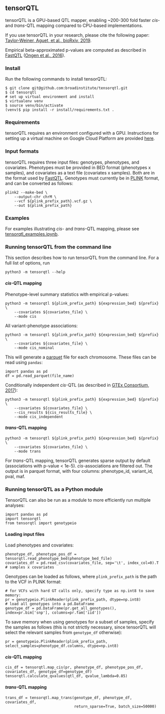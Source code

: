 ## tensorQTL

tensorQTL is a GPU-based QTL mapper, enabling ~200-300 fold faster *cis*- and *trans*-QTL mapping compared to CPU-based implementations.

If you use tensorQTL in your research, please cite the following paper:
[Taylor-Weiner, Aguet, et al., bioRxiv, 2019](https://www.biorxiv.org/content/10.1101/470138v3).

Empirical beta-approximated p-values are computed as described in [FastQTL](http://fastqtl.sourceforge.net/) ([Ongen et al., 2016](https://academic.oup.com/bioinformatics/article/32/10/1479/1742545)).

### Install

Run the following commands to install tensorQTL:
```
$ git clone git@github.com:broadinstitute/tensorqtl.git
$ cd tensorqtl
# set up virtual environment and install
$ virtualenv venv
$ source venv/bin/activate
(venv)$ pip install -r install/requirements.txt .
```
<!-- `pip install tensorqtl` -->

### Requirements

tensorQTL requires an environment configured with a GPU. Instructions for setting up a virtual machine on Google Cloud Platform are provided [here](install/INSTALL.md).

### Input formats

tensorQTL requires three input files: genotypes, phenotypes, and covariates. Phenotypes must be provided in BED format (phenotypes x samples), and covariates as a text file (covariates x samples). Both are in the format used by [FastQTL](http://fastqtl.sourceforge.net/). Genotypes must currently be in [PLINK](https://www.cog-genomics.org/plink/2.0/) format, and can be converted as follows:
```
plink2 --make-bed \
    --output-chr chrM \
    --vcf ${plink_prefix_path}.vcf.gz \
    --out ${plink_prefix_path}
```

### Examples
For examples illustrating *cis*- and *trans*-QTL mapping, please see [tensorqtl_examples.ipynb](example/tensorqtl_examples.ipynb).

### Running tensorQTL from the command line
This section describes how  to run tensorQTL from the command line. For a full list of options, run
```
python3 -m tensorqtl --help
```

#### *cis*-QTL mapping
Phenotype-level summary statistics with empirical p-values:
```
python3 -m tensorqtl ${plink_prefix_path} ${expression_bed} ${prefix} \
    --covariates ${covariates_file} \
    --mode cis
```
All variant-phenotype associations:
```
python3 -m tensorqtl ${plink_prefix_path} ${expression_bed} ${prefix} \
    --covariates ${covariates_file} \
    --mode cis_nominal
```
This will generate a [parquet](https://parquet.apache.org/) file for each chromosome. These files can be read using `pandas`:
```
import pandas as pd
df = pd.read_parquet(file_name)
```
Conditionally independent *cis*-QTL (as described in [GTEx Consortium, 2017](https://www.nature.com/articles/nature24277)):
```
python3 -m tensorqtl ${plink_prefix_path} ${expression_bed} ${prefix} \
    --covariates ${covariates_file} \
    --cis_results ${cis_results_file} \
    --mode cis_independent
```

#### *trans*-QTL mapping
```
python3 -m tensorqtl ${plink_prefix_path} ${expression_bed} ${prefix} \
    --covariates ${covariates_file} \
    --mode trans
```
For *trans*-QTL mapping, tensorQTL generates sparse output by default (associations with p-value < 1e-5). *cis*-associations are filtered out. The output is in parquet format, with four columns: phenotype_id, variant_id, pval, maf.

### Running tensorQTL as a Python module
TensorQTL can also be run as a module to more efficiently run multiple analyses:
```
import pandas as pd
import tensorqtl
from tensorqtl import genotypeio
```
#### Loading input files
Load phenotypes and covariates:
```
phenotype_df, phenotype_pos_df = tensorqtl.read_phenotype_bed(phenotype_bed_file)
covariates_df = pd.read_csv(covariates_file, sep='\t', index_col=0).T  # samples x covariates
```
Genotypes can be loaded as follows, where `plink_prefix_path` is the path to the VCF in PLINK format:
```
# for VCFs with hard GT calls only, specify type as np.int8 to save memory:
pr = genotypeio.PlinkReader(plink_prefix_path, dtype=np.int8)
# load all genotypes into a pd.DataFrame
genotype_df = pd.DataFrame(pr.get_all_genotypes(), index=pr.bim['snp'], columns=pr.fam['iid'])
```
To save memory when using genotypes for a subset of samples, specify the samples as follows (this is not strictly necessary, since tensorQTL will select the relevant samples from `genotype_df` otherwise):
```
pr = genotypeio.PlinkReader(plink_prefix_path, select_samples=phenotype_df.columns, dtype=np.int8)
```
#### *cis*-QTL mapping
```
cis_df = tensorqtl.map_cis(pr, phenotype_df, phenotype_pos_df, covariates_df, genotype_df=genotype_df)
tensorqtl.calculate_qvalues(qtl_df, qvalue_lambda=0.85)
```
#### *trans*-QTL mapping
```
trans_df = tensorqtl.map_trans(genotype_df, phenotype_df, covariates_df,
                               return_sparse=True, batch_size=50000)
```
